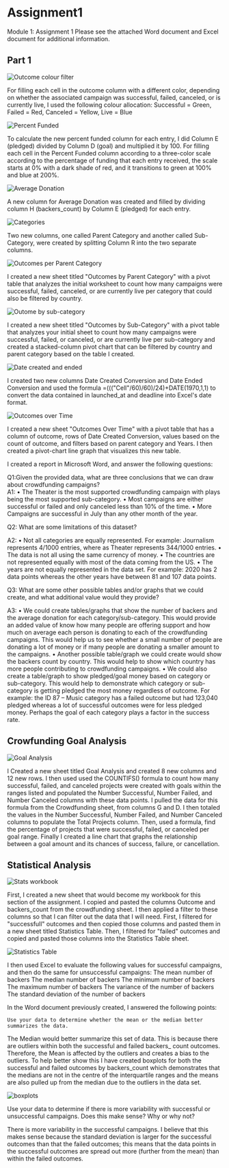 # Assignment1
Module 1: Assignment 1
Please see the attached Word document and Excel document for additional information.

## Part 1

![Outcome colour filter](https://user-images.githubusercontent.com/120147552/209694366-6cfbe216-e299-4721-a653-2d7a403068df.png)

For filling each cell in the outcome column with a different color, depending on whether the associated campaign was successful, failed, canceled, or is currently live, I used the following colour allocation:
    Successful = Green,
    Failed = Red,
    Canceled = Yellow,
    Live = Blue
    
  ![Percent Funded](https://user-images.githubusercontent.com/120147552/209695331-c3d00d1a-06f6-428d-a501-0868806ca7ed.png)

To calculate the new percent funded column for each entry, I did Column E (pledged) divided by Column D (goal) and multiplied it by 100.
For filling each cell in the Percent Funded column according to a three-color scale according to the percentage of funding that each entry received, the scale starts at 0% with a dark shade of red, and it transitions to green at 100% and blue at 200%.

![Average Donation](https://user-images.githubusercontent.com/120147552/209695349-25911f04-0065-466b-81b1-a9557c9ce1f6.png)

A new column for Average Donation was created and filled by dividing column H (backers_count) by Column E (pledged) for each entry.

![Categories](https://user-images.githubusercontent.com/120147552/209696465-61c5286c-7d09-4507-a418-3859e9eaec89.png)

Two new columns, one called Parent Category and another called Sub-Category, were created by splitting Column R into the two separate columns.

![Outcomes per Parent Category](https://user-images.githubusercontent.com/120147552/209696867-3a11b28d-f7df-413e-8821-be8e7a7bba8a.png)

I created a new sheet titled "Outcomes by Parent Category" with a pivot table that analyzes the initial worksheet to count how many campaigns were successful, failed, canceled, or are currently live per category that could also be filtered by country.

![Outome by sub-category](https://user-images.githubusercontent.com/120147552/209697312-a4f1cf11-819d-4c89-ba82-2d42e1968b97.png)

I created a new sheet titled "Outcomes by Sub-Category" with a pivot table that analyzes your initial sheet to count how many campaigns were successful, failed, or canceled, or are currently live per sub-category and created a stacked-column pivot chart that can be filtered by country and parent category based on the table I created.

![Date created and ended](https://user-images.githubusercontent.com/120147552/209697591-8020b52f-4263-4ad1-82f8-61f22b1f4144.png)

I created two new columns Date Created Conversion and Date Ended Conversion and used the formula =((("Cell"/60)/60)/24)+DATE(1970,1,1) to convert the data contained in launched_at and deadline into Excel's date format.

![Outcomes over Time](https://user-images.githubusercontent.com/120147552/209698076-94c5d555-9896-4b6f-aef9-9a7f400b7e4a.png)

 I created a new sheet "Outcomes Over Time" with a pivot table that has a column of outcome, rows of Date Created Conversion, values based on the count of outcome, and filters based on parent category and Years. I then created a pivot-chart line graph that visualizes this new table.
 
 I created a report in Microsoft Word, and answer the following questions:
  
  Q1:Given the provided data, what are three conclusions that we can draw about crowdfunding campaigns?  
  A1: •	The Theater is the most supported crowdfunding campaign with plays being the most supported sub-category.
      •	Most campaigns are either successful or failed and only canceled less than 10% of the time.
      •	More Campaigns are successful in July than any other month of the year.
      
  Q2: What are some limitations of this dataset?
  
  A2: •	Not all categories are equally represented. For example: Journalism represents 4/1000 entries, where as Theater represents 344/1000 entries.
      •	The data is not all using the same currency of money.
      •	The countries are not represented equally with most of the data coming from the US.
      •	The years are not equally represented in the data set. For example: 2020 has 2 data points whereas the other years have between 81 and 107 data points.
      
 Q3: What are some other possible tables and/or graphs that we could create, and what additional value would they provide?

A3: •	We could create tables/graphs that show the number of backers and the average donation for each category/sub-category. This would provide an added value of              know how many people are offering support and how much on average each person is donating to each of the crowdfunding campaigns. This would help us to see              whether a small number of people are donating a lot of money or if many people are donating a smaller amount to the campaigns.
     •	Another possible table/graph we could create would show the backers count by country. This would help to show which country has more people contributing to             crowdfunding campaigns.
     •	We could also create a table/graph to show pledged/goal money based on category or sub-category. This would help to demonstrate which category or sub-                 category is getting pledged the most money regardless of outcome. For example: the ID 87 – Music category has a failed outcome but had 123,040 pledged                 whereas a lot of successful outcomes were for less pledged money. Perhaps the goal of each category plays a factor in the success rate.

## Crowfunding Goal Analysis

![Goal Analysis](https://user-images.githubusercontent.com/120147552/209698745-c011edf7-4cfc-42f2-822d-4da4424bea8f.png)

I Created a new sheet titled Goal Analysis and created 8 new columns and 12 new rows. 
I then used used the COUNTIFS() formula to count how many successful, failed, and canceled projects were created with goals within the ranges listed and populated the Number Successful, Number Failed, and Number Canceled columns with these data points. I pulled the data for this formula from the Crowdfunding sheet, from columns G and D. 
I then totaled the values in the Number Successful, Number Failed, and Number Canceled columns to populate the Total Projects column. Then, used a formula, find the percentage of projects that were successful, failed, or canceled per goal range.
Finally I created a line chart that graphs the relationship between a goal amount and its chances of success, failure, or cancellation.

## Statistical Analysis

![Stats workbook](https://user-images.githubusercontent.com/120147552/209699633-e0563226-f6e1-47cd-85c5-5d7fb743dbcb.png)

First, I created a new sheet that would become my workbook for this section of the assignment. I copied and pasted the columns Outcome and backers_count from the crowdfunding sheet. I then applied a filter to these columns so that I can filter out the data that I will need. First, I filtered for "successfull" outcomes and then copied those columns and pasted them in a new sheet titled Statistics Table. Then, I filtered for "failed" outcomes and copied and pasted those columns into the Statistics Table sheet.

![Statistics Table](https://user-images.githubusercontent.com/120147552/209700276-e0f67f2e-b3ad-4305-9bba-58125acf7d0b.png)

I then used Excel to evaluate the following values for successful campaigns, and then do the same for unsuccessful campaigns:
  The mean number of backers
  The median number of backers
  The minimum number of backers
  The maximum number of backers
  The variance of the number of backers
  The standard deviation of the number of backers
  
  In the Word document previously created, I answered the following points:
   
    Use your data to determine whether the mean or the median better summarizes the data.
   
   The Median would better summarize this set of data. This is because there are outliers within both the successful and failed backers_ count outcomes.                  Therefore, the Mean is affected by the outliers and creates a bias to the outliers. To help better show this I have created boxplots for both the                      successful and failed outcomes by backers_count which demonstrates that the medians are not in the centre of the interquartile ranges and the means are                also pulled up from the median due to the outliers in the data set. 
            
![boxplots](https://user-images.githubusercontent.com/120147552/209701442-52564ed0-82a9-4d4e-a13b-8f95579da661.png)
                  
   Use your data to determine if there is more variability with successful or unsuccessful campaigns. Does this make sense? Why or why not?
  
 There is more variability in the successful campaigns. I believe that this makes sense because the standard deviation is larger for the successful                     outcomes than that the failed outcomes; this means that the data points in the successful outcomes are spread out more (further from the mean) than                     within the failed outcomes. 

